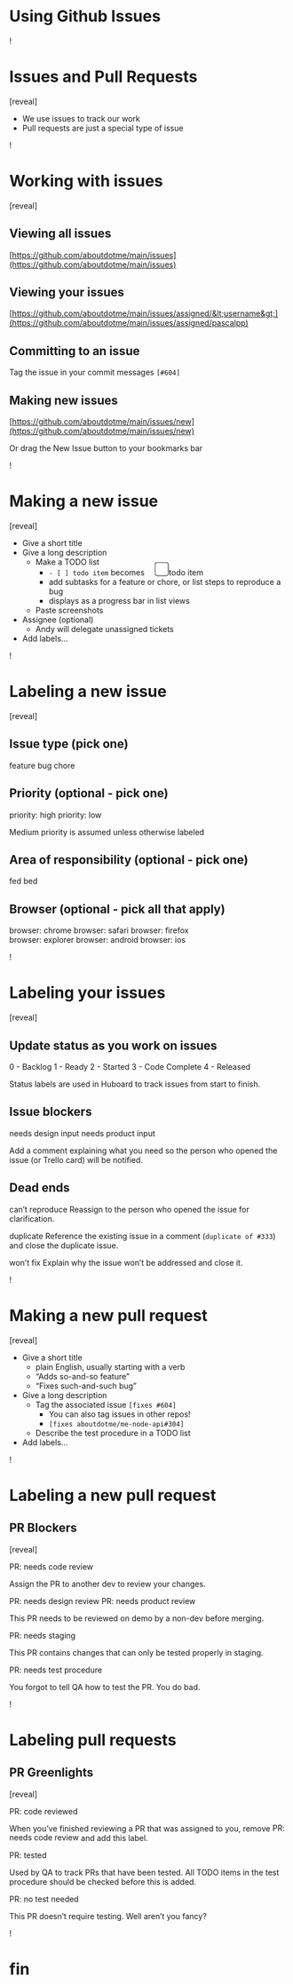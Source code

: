 # Using Github Issues

!

# Issues and Pull Requests

[reveal]

- We use issues to track our work
- Pull requests are just a special type of issue

!

# Working with issues

[reveal]

## Viewing all issues

[https://github.com/aboutdotme/main/issues](https://github.com/aboutdotme/main/issues)

## Viewing your issues

[https://github.com/aboutdotme/main/issues/assigned/&lt;username&gt;](https://github.com/aboutdotme/main/issues/assigned/pascalpp)

## Committing to an issue

Tag the issue in your commit messages `[#604]`

## Making new issues

[https://github.com/aboutdotme/main/issues/new](https://github.com/aboutdotme/main/issues/new)

Or drag the New Issue button to your bookmarks bar


!

# Making a new issue

[reveal]

- Give a short title
- Give a long description
	- Make a TODO list
		- `- [ ] todo item` becomes <input type="checkbox" id="examplecheckbox" style="transform:scale(2);margin-left:20px;position:relative;top:-5px;"> todo item
		- add subtasks for a feature or chore, or list steps to reproduce a bug
		- displays as a progress bar in list views
	- Paste screenshots
- Assignee (optional)
	- Andy will delegate unassigned tickets
- Add labels…

!

# Labeling a new issue

[reveal]

## Issue type (pick one)

<span class="label feature">feature</span> <span class="label bug">bug</span> <span class="label chore">chore</span>

## Priority (optional - pick one)

<span class="label priority-high">priority: high</span> <span class="label priority-low">priority: low</span>

Medium priority is assumed unless otherwise labeled

## Area of responsibility (optional - pick one)

<span class="label fed">fed</span> <span class="label bed">bed</span>

## Browser (optional - pick all that apply)

<span class="label browser">browser: chrome</span>
<span class="label browser">browser: safari</span>
<span class="label browser">browser: firefox</span><br>
<span class="label browser">browser: explorer</span>
<span class="label browser">browser: android</span>
<span class="label browser">browser: ios</span>

!

# Labeling your issues

[reveal]

## Update status as you work on issues

<span class="label status faded">0 - Backlog</span>
<span class="label status faded">1 - Ready</span>
<span class="label status">2 - Started</span>
<span class="label status">3 - Code Complete</span>
<span class="label status faded">4 - Released</span>

Status labels are used in Huboard to track issues from start to finish.

## Issue blockers

<span class="label issue-blocker">needs design input</span>
<span class="label issue-blocker">needs product input</span>

Add a comment explaining what you need so the person who opened the issue (or Trello card) will be notified.

## Dead ends

<span class="label issue-deadend">can’t reproduce</span> Reassign to the person who opened the issue for clarification.

<span class="label issue-deadend">duplicate</span> Reference the existing issue in a comment (`duplicate of #333`) and close the duplicate issue.

<span class="label issue-deadend">won’t fix</span> Explain why the issue won’t be addressed and close it.

!

# Making a new pull request

[reveal]

- Give a short title
	- plain English, usually starting with a verb
	- “Adds so-and-so feature”
	- “Fixes such-and-such bug”
- Give a long description
	- Tag the associated issue `[fixes #604]`
		- You can also tag issues in other repos!
		- `[fixes aboutdotme/me-node-api#304]`
	- Describe the test procedure in a TODO list
- Add labels…

!

# Labeling a new pull request

## PR Blockers

[reveal]

<span class="label pr-blocker">PR: needs code review</span>

Assign the PR to another dev to review your changes.

<span class="label pr-blocker">PR: needs design review</span>
<span class="label pr-blocker">PR: needs product review</span>

This PR needs to be reviewed on demo by a non-dev before merging.

<span class="label pr-blocker">PR: needs staging</span>

This PR contains changes that can only be tested properly in staging.

<span class="label pr-blocker">PR: needs test procedure</span>

You forgot to tell QA how to test the PR. You do bad.

!

# Labeling pull requests

## PR Greenlights

[reveal]

<span class="label pr-greenlight">PR: code reviewed</span>

When you’ve finished reviewing a PR that was assigned to you, remove <span class="label pr-blocker" style="position:relative;top:-1px;">PR: needs code review</span> and add this label.

<span class="label pr-greenlight">PR: tested</span>

Used by QA to track PRs that have been tested. All TODO items in the test procedure should be checked before this is added.

<span class="label pr-greenlight">PR: no test needed</span>

This PR doesn’t require testing. Well aren’t you fancy?

!

# fin
